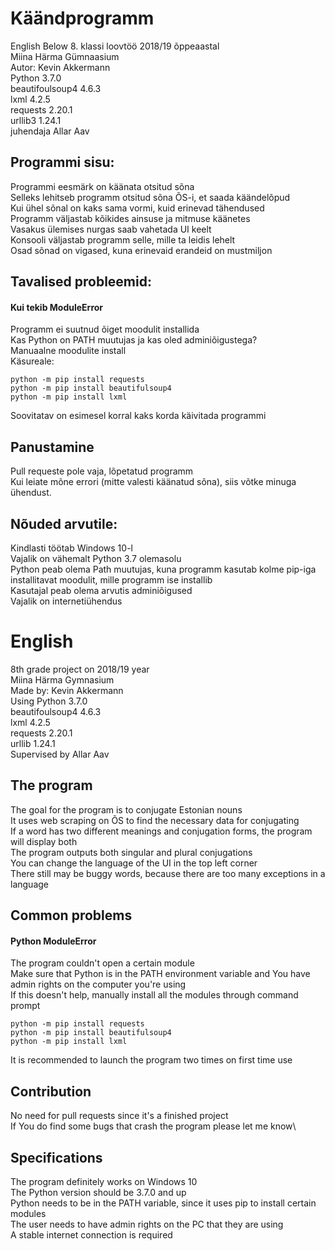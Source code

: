 # Käändprogramm
English Below 
8. klassi loovtöö 2018/19 õppeaastal\
Miina Härma Gümnaasium\
Autor: Kevin Akkermann\
Python 3.7.0\
beautifoulsoup4 4.6.3\
lxml 4.2.5\
requests 2.20.1\
urllib3 1.24.1\
juhendaja Allar Aav

## Programmi sisu:
Programmi eesmärk on käänata otsitud sõna\
Selleks lehitseb programm otsitud sõna ÕS-i, et saada käändelõpud\
Kui ühel sõnal on kaks sama vormi, kuid erinevad tähendused\
Programm väljastab kõikides ainsuse ja mitmuse käänetes\
Vasakus ülemises nurgas saab vahetada UI keelt\
Konsooli väljastab programm selle, mille ta leidis lehelt\
Osad sõnad on vigased, kuna erinevaid erandeid on mustmiljon

## Tavalised probleemid:
#### Kui tekib ModuleError
Programm ei suutnud õiget moodulit installida\
Kas Python on PATH muutujas ja kas oled adminiõigustega?\
Manuaalne moodulite install\
Käsureale:
```
python -m pip install requests
python -m pip install beautifulsoup4
python -m pip install lxml
```
Soovitatav on esimesel korral kaks korda käivitada programmi

## Panustamine
Pull requeste pole vaja, lõpetatud programm\
Kui leiate mõne errori (mitte valesti käänatud sõna), siis võtke minuga ühendust.

## Nõuded arvutile:
Kindlasti töötab Windows 10-l\
Vajalik on vähemalt Python 3.7 olemasolu\
Python peab olema Path muutujas, kuna programm kasutab kolme pip-iga installitavat moodulit, mille programm ise installib\
Kasutajal peab olema arvutis adminiõigused\
Vajalik on internetiühendus

# English
8th grade project on 2018/19 year\
Miina Härma Gymnasium\
Made by: Kevin Akkermann\
Using Python 3.7.0\
beautifoulsoup4 4.6.3\
lxml 4.2.5\
requests 2.20.1\
urllib 1.24.1\
Supervised by Allar Aav

## The program
The goal for the program is to conjugate Estonian nouns\
It uses web scraping on ÕS to find the necessary data for conjugating\
If a word has two different meanings and conjugation forms, the program will display both\
The program outputs both singular and plural conjugations\
You can change the language of the UI in the top left corner\
There still may be buggy words, because there are too many exceptions in a language

## Common problems
#### Python ModuleError
The program couldn't open a certain module\
Make sure that Python is in the PATH environment variable and You have admin rights on the computer you're using\
If this doesn't help, manually install all the modules through command prompt
```
python -m pip install requests
python -m pip install beautifulsoup4
python -m pip install lxml
```
It is recommended to launch the program two times on first time use

## Contribution
No need for pull requests since it's a finished project\
If You do find some bugs that crash the program please let me know\

## Specifications
The program definitely works on Windows 10\
The Python version should be 3.7.0 and up\
Python needs to be in the PATH variable, since it uses pip to install certain modules\
The user needs to have admin rights on the PC that they are using\
A stable internet connection is required
